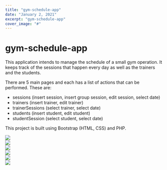 ```yaml
---
title: "gym-schedule-app"
date: "January 2, 2021"
excerpt: "gym-schedule-app"
cover_image: "#"
---
```


# gym-schedule-app

This application intends to manage the schedule of a small gym operation. It keeps track of the sessions that happen every day as well as the trainers and the students.

There are 5 main pages and each has a list of actions that can be performed. These are:

- sessions (insert session, insert group session, edit session, select date)
- trainers (insert trainer, edit trainer)
- trainerSessions (select trainer, select date)
- students (insert student, edit student)
- studentSession (select student, select date)

This project is built using Bootstrap (HTML, CSS) and PHP.

<div id="img-container">
  <img src="../gym-schedule-app/1.jpg" />
</div>
<div id="img-container">
  <img src="../gym-schedule-app/2.jpg" />
</div>
<div id="img-container">
  <img src="../gym-schedule-app/3.jpg" />
</div>
<div id="img-container">
  <img src="../gym-schedule-app/4.jpg" />
</div>
<div id="img-container">
  <img src="../gym-schedule-app/5.jpg" />
</div>
<div id="img-container">
  <img src="../gym-schedule-app/6.jpg" />
</div>
